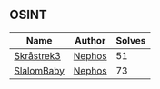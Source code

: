 ## OSINT
| Name                         | Author                                             | Solves |
|------------------------------|----------------------------------------------------|--------|
| [Skråstrek3](OSINT/skr%C3%A5strek3)     | [Nephos](https://github.com/HaraldMR) | 51     |
| [SlalomBaby](OSINT/slalombaby)           | [Nephos](https://github.com/HaraldMR) | 73     |